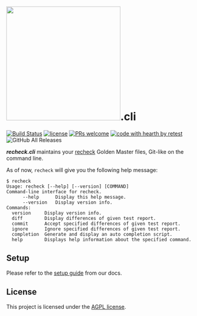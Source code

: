 # <a href="https://retest.dev"><img src="https://assets.retest.org/retest/ci/logos/recheck-screen.svg" width="300"/></a>.cli

[![Build Status](https://travis-ci.com/retest/recheck.cli.svg?branch=master)](https://travis-ci.com/retest/recheck.cli)
[![license](https://img.shields.io/badge/license-AGPL-brightgreen.svg)](https://github.com/retest/recheck.cli/blob/master/LICENSE)
[![PRs welcome](https://img.shields.io/badge/PRs-welcome-ff69b4.svg)](https://github.com/retest/recheck.cli/issues?q=is%3Aissue+is%3Aopen+label%3A%22help+wanted%22)
[![code with hearth by retest](https://img.shields.io/badge/%3C%2F%3E%20with%20%E2%99%A5%20by-retest-C1D82F.svg)](https://retest.de/en/)
![GitHub All Releases](https://img.shields.io/github/downloads/retest/recheck.cli/total.svg)

***recheck.cli*** maintains your [recheck](https://github.com/retest/recheck) Golden Master files, Git-like on the command line.

As of now, `recheck` will give you the following help message:

```
$ recheck
Usage: recheck [--help] [--version] [COMMAND]
Command-line interface for recheck.
      --help      Display this help message.
      --version   Display version info.
Commands:
  version     Display version info.
  diff        Display differences of given test report.
  commit      Accept specified differences of given test report.
  ignore      Ignore specified differences of given test report.
  completion  Generate and display an auto completion script.
  help        Displays help information about the specified command.
```

## Setup

Please refer to the [setup guide](https://retest.github.io/docs/recheck.cli/setup/) from our docs.

## License

This project is licensed under the [AGPL license](LICENSE).
